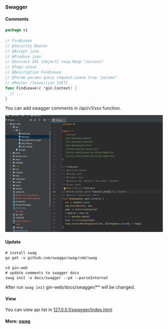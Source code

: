 ### Swagger

#### Comments

```go
package v1

// FindLeave
// @Security Bearer
// @Accept json
// @Produce json
// @Success 201 {object} resp.Resp "success"
// @Tags Leave
// @Description FindLeave
// @Param params query request.Leave true "params"
// @Router /leave/list [GET]
func FindLeave(c *gin.Context) {
  // ...
}
```

You can add swagger comments in /api/v1/xxx function.

<a target="_blank" href="https://github.com/piupuer/gin-web-images/blob/master/docs/swagger/v1.jpeg?raw=true">
<img src="https://github.com/piupuer/gin-web-images/blob/master/docs/swagger/v1.jpeg?raw=true" width="600" />
</a>

#### Update

```shell
# install swag
go get -u github.com/swaggo/swag/cmd/swag

cd gin-web
# update comments to swagger docs
swag init -o docs/swagger --pd --parseInternal 

```

After run `swag init` gin-web/docs/swagger/** will be changed.

#### View

You can view api list in [127.0.0.1/swagger/index.html](http://127.0.0.1/swagger/index.html)

#### More: [swag](https://github.com/swaggo/swag)
